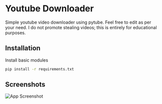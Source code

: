 
# Youtube Downloader

Simple youtube video downloader using pytube. Feel free to edit as per your need. I do not promote stealing videos; this is entirely for educational purposes.
## Installation

Install basic modules

```bash
pip install -r requirements.txt
```
    
## Screenshots

![App Screenshot](https://cdn.discordapp.com/attachments/1004654007303819326/1006105617657765908/unknown.png)

